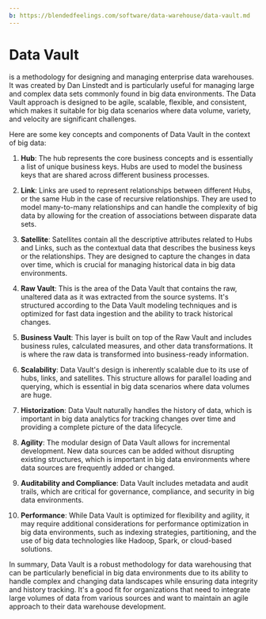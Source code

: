 ```yaml
---
b: https://blendedfeelings.com/software/data-warehouse/data-vault.md
---
```


# Data Vault 
is a methodology for designing and managing enterprise data warehouses. It was created by Dan Linstedt and is particularly useful for managing large and complex data sets commonly found in big data environments. The Data Vault approach is designed to be agile, scalable, flexible, and consistent, which makes it suitable for big data scenarios where data volume, variety, and velocity are significant challenges.

Here are some key concepts and components of Data Vault in the context of big data:

1. **Hub**: The hub represents the core business concepts and is essentially a list of unique business keys. Hubs are used to model the business keys that are shared across different business processes.

2. **Link**: Links are used to represent relationships between different Hubs, or the same Hub in the case of recursive relationships. They are used to model many-to-many relationships and can handle the complexity of big data by allowing for the creation of associations between disparate data sets.

3. **Satellite**: Satellites contain all the descriptive attributes related to Hubs and Links, such as the contextual data that describes the business keys or the relationships. They are designed to capture the changes in data over time, which is crucial for managing historical data in big data environments.

4. **Raw Vault**: This is the area of the Data Vault that contains the raw, unaltered data as it was extracted from the source systems. It's structured according to the Data Vault modeling techniques and is optimized for fast data ingestion and the ability to track historical changes.

5. **Business Vault**: This layer is built on top of the Raw Vault and includes business rules, calculated measures, and other data transformations. It is where the raw data is transformed into business-ready information.

6. **Scalability**: Data Vault's design is inherently scalable due to its use of hubs, links, and satellites. This structure allows for parallel loading and querying, which is essential in big data scenarios where data volumes are huge.

7. **Historization**: Data Vault naturally handles the history of data, which is important in big data analytics for tracking changes over time and providing a complete picture of the data lifecycle.

8. **Agility**: The modular design of Data Vault allows for incremental development. New data sources can be added without disrupting existing structures, which is important in big data environments where data sources are frequently added or changed.

9. **Auditability and Compliance**: Data Vault includes metadata and audit trails, which are critical for governance, compliance, and security in big data environments.

10. **Performance**: While Data Vault is optimized for flexibility and agility, it may require additional considerations for performance optimization in big data environments, such as indexing strategies, partitioning, and the use of big data technologies like Hadoop, Spark, or cloud-based solutions.

In summary, Data Vault is a robust methodology for data warehousing that can be particularly beneficial in big data environments due to its ability to handle complex and changing data landscapes while ensuring data integrity and history tracking. It's a good fit for organizations that need to integrate large volumes of data from various sources and want to maintain an agile approach to their data warehouse development.
